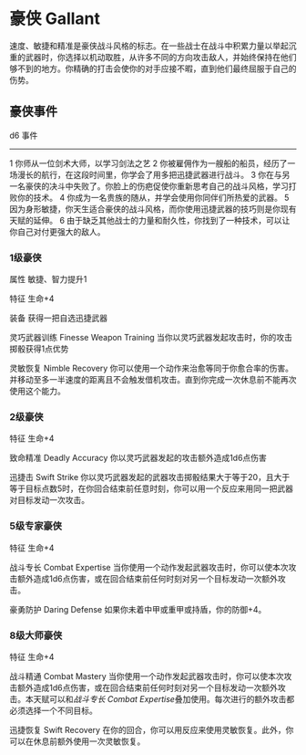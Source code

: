 # 豪侠 Gallant

速度、敏捷和精准是豪侠战斗风格的标志。在一些战士在战斗中积累力量以举起沉重的武器时，你选择以机动取胜，从许多不同的方向攻击敌人，并始终保持在他们够不到的地方。你精确的打击会使你的对手应接不暇，直到他们最终屈服于自己的伤势。

## 豪侠事件

  d6   事件
  ---- ------------------------------------------------------------------------------------------------
  1    你师从一位剑术大师，以学习剑法之艺
  2    你被雇佣作为一艘船的船员，经历了一场漫长的航行，在这段时间里，你学会了用多把迅捷武器进行战斗。
  3    你在与另一名豪侠的决斗中失败了。你脸上的伤疤促使你重新思考自己的战斗风格，学习打败你的技术。
  4    你成为一名贵族的随从，并学会使用你同伴们所热爱的武器。
  5    因为身形敏捷，你天生适合豪侠的战斗风格，而你使用迅捷武器的技巧则是你现有天赋的延伸。
  6    由于缺乏其他战士的力量和耐久性，你找到了一种技术，可以让你自己对付更强大的敌人。

### 1级豪侠

属性 敏捷、智力提升1

特征 生命+4

装备 获得一把自选迅捷武器

灵巧武器训练 Finesse Weapon Training
当你以灵巧武器发起攻击时，你的攻击掷骰获得1点优势

灵敏恢复 Nimble Recovery
你可以使用一个动作来治愈等同于你愈合率的伤害。并移动至多一半速度的距离且不会触发借机攻击。直到你完成一次休息前不能再次使用这个能力。

### 2级豪侠

特征 生命+4

致命精准 Deadly Accuracy 你以灵巧武器发起的攻击额外造成1d6点伤害

迅捷击 Swift Strike
你以灵巧武器发起的武器攻击掷骰结果大于等于20，且大于等于目标点数5时，在你回合结束前任意时刻，你可以用一个反应来用同一把武器对目标发动一次攻击。

### 5级专家豪侠

特征 生命+4

战斗专长 Combat Expertise
当你使用一个动作发起武器攻击时，你可以使本次攻击额外造成1d6点伤害，或在回合结束前任何时刻对另一个目标发动一次额外攻击。

豪勇防护 Daring Defense 如果你未着中甲或重甲或持盾，你的防御+4。

### 8级大师豪侠

特征 生命+4

战斗精通 Combat Mastery
当你使用一个动作发起武器攻击时，你可以使本次攻击额外造成1d6点伤害，或在回合结束前任何时刻对另一个目标发动一次额外攻击。本天赋可以和*战斗专长
Combat Expertise*叠加使用。每次进行的额外攻击都必须选择一个不同目标。

迅捷恢复 Swift Recovery
在你的回合，你可以用反应来使用灵敏恢复。此外，你可以在休息前额外使用一次灵敏恢复。

